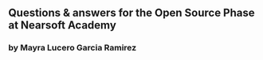 ## Questions & answers for the Open Source Phase at Nearsoft Academy

### by Mayra Lucero Garcia Ramirez

